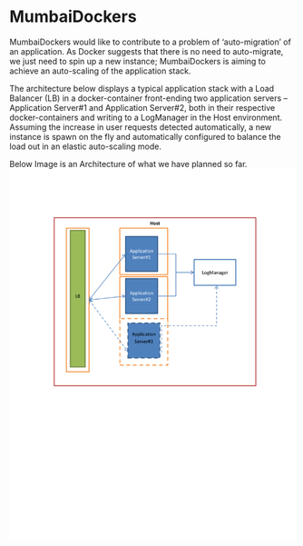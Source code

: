 MumbaiDockers
=============
MumbaiDockers would like to contribute to a problem of ‘auto-migration’ of an application. As Docker suggests that 
there is no need to auto-migrate, we just need to spin up a new instance; MumbaiDockers is aiming to achieve an
auto-scaling of the application stack.

The architecture below displays a typical application stack with a Load Balancer (LB) in a docker-container 
front-ending two application servers – Application Server#1 and Application Server#2, both in their respective 
docker-containers and writing to a LogManager in the Host environment. Assuming the increase in user requests detected automatically, a new instance is spawn on the fly and automatically configured to balance the load out in an elastic auto-scaling mode.

Below Image is an Architecture of what we have planned so far.
![Alt text](DockerApp.png "Architecture")
